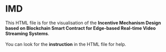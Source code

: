 # IMD

This HTML file is for the visualisation of the **Incentive Mechanism Design based on Blockchain Smart Contract for Edge-based Real-time Video Streaming Systems**.
<br>
<br>
You can look for the **instruction** in the HTML file for help.
